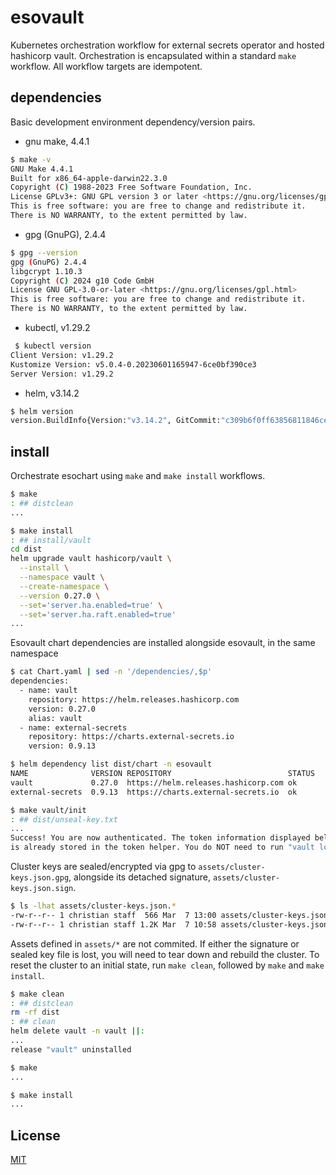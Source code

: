 # esovault

Kubernetes orchestration workflow for external secrets operator and hosted hashicorp vault. Orchestration is encapsulated within a standard `make` workflow. All workflow targets are idempotent.

## dependencies

Basic development environment dependency/version pairs.

- gnu make, 4.4.1
```sh
$ make -v
GNU Make 4.4.1
Built for x86_64-apple-darwin22.3.0
Copyright (C) 1988-2023 Free Software Foundation, Inc.
License GPLv3+: GNU GPL version 3 or later <https://gnu.org/licenses/gpl.html>
This is free software: you are free to change and redistribute it.
There is NO WARRANTY, to the extent permitted by law.
```

- gpg (GnuPG), 2.4.4
```sh
$ gpg --version
gpg (GnuPG) 2.4.4
libgcrypt 1.10.3
Copyright (C) 2024 g10 Code GmbH
License GNU GPL-3.0-or-later <https://gnu.org/licenses/gpl.html>
This is free software: you are free to change and redistribute it.
There is NO WARRANTY, to the extent permitted by law.
```

- kubectl, v1.29.2
```sh
 $ kubectl version
Client Version: v1.29.2
Kustomize Version: v5.0.4-0.20230601165947-6ce0bf390ce3
Server Version: v1.29.2
```

- helm, v3.14.2
```sh
$ helm version
version.BuildInfo{Version:"v3.14.2", GitCommit:"c309b6f0ff63856811846ce18f3bdc93d2b4d54b", GitTreeState:"clean", GoVersion:"go1.22.0"}
```
## install

Orchestrate esochart using `make` and `make install` workflows.

```sh
$ make
: ## distclean
...
```
```sh
$ make install
: ## install/vault
cd dist
helm upgrade vault hashicorp/vault \
  --install \
  --namespace vault \
  --create-namespace \
  --version 0.27.0 \
  --set='server.ha.enabled=true' \
  --set='server.ha.raft.enabled=true'
...
```

Esovault chart dependencies are installed alongside esovault, in the same namespace

```sh
$ cat Chart.yaml | sed -n '/dependencies/,$p'
dependencies:
  - name: vault
    repository: https://helm.releases.hashicorp.com
    version: 0.27.0
    alias: vault
  - name: external-secrets
    repository: https://charts.external-secrets.io
    version: 0.9.13
```
```sh
$ helm dependency list dist/chart -n esovault
NAME              VERSION REPOSITORY                          STATUS
vault             0.27.0  https://helm.releases.hashicorp.com ok
external-secrets  0.9.13  https://charts.external-secrets.io  ok
```

```sh
$ make vault/init
: ## dist/unseal-key.txt
...
Success! You are now authenticated. The token information displayed below
is already stored in the token helper. You do NOT need to run "vault login"
```

Cluster keys are sealed/encrypted via gpg to `assets/cluster-keys.json.gpg`, alongside its detached signature, `assets/cluster-keys.json.sign`.
```sh
$ ls -lhat assets/cluster-keys.json.*
-rw-r--r-- 1 christian staff  566 Mar  7 13:00 assets/cluster-keys.json.sign
-rw-r--r-- 1 christian staff 1.2K Mar  7 10:58 assets/cluster-keys.json.gpg
```

Assets defined in `assets/*` are not commited. If either the signature or sealed key file is lost, you will need to tear down and rebuild the cluster. To reset the cluster to an initial state, run `make clean`, followed by `make` and `make install`.
```sh
$ make clean
: ## distclean
rm -rf dist
: ## clean
helm delete vault -n vault ||:
...
release "vault" uninstalled
```
```sh
$ make
...
```
```sh
$ make install
...
```

## License

[MIT](https://choosealicense.com/licenses/mit/)
